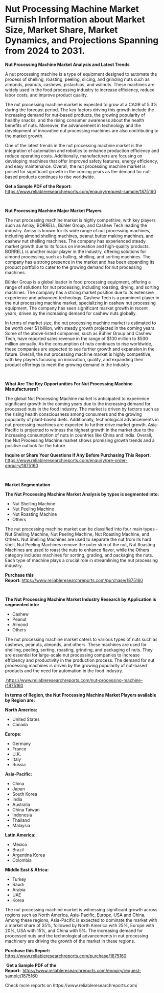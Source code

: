 <p><h1>Nut Processing Machine Market Furnish Information about Market Size, Market Share, Market Dynamics, and Projections Spanning from 2024 to 2031.</h1></p><p><strong>Nut Processing Machine Market Analysis and Latest Trends</strong></p>
<p><p>A nut processing machine is a type of equipment designed to automate the process of shelling, roasting, peeling, slicing, and grinding nuts such as almonds, peanuts, cashews, pistachios, and walnuts. These machines are widely used in the food processing industry to increase efficiency, reduce labor costs, and improve product quality.</p><p>The nut processing machine market is expected to grow at a CAGR of 5.3% during the forecast period. The key factors driving this growth include the increasing demand for nut-based products, the growing popularity of healthy snacks, and the rising consumer awareness about the health benefits of nuts. Moreover, the advancement in technology and the development of innovative nut processing machines are also contributing to the market growth.</p><p>One of the latest trends in the nut processing machine market is the integration of automation and robotics to enhance production efficiency and reduce operating costs. Additionally, manufacturers are focusing on developing machines that offer improved safety features, energy efficiency, and easy maintenance. Overall, the nut processing machine market is poised for significant growth in the coming years as the demand for nut-based products continues to rise worldwide.</p></p>
<p><strong>Get a Sample PDF of the Report:&nbsp;</strong> <a href="https://www.reliableresearchreports.com/enquiry/request-sample/1875160">https://www.reliableresearchreports.com/enquiry/request-sample/1875160</a></p>
<p>&nbsp;</p>
<p><strong>Nut Processing Machine Major Market Players</strong></p>
<p><p>The nut processing machine market is highly competitive, with key players such as Amisy, BORRELL, Bühler Group, and Cashew Tech leading the industry. Amisy is known for its wide range of nut processing machines, including almond shelling machines, peanut butter making machines, and cashew nut shelling machines. The company has experienced steady market growth due to its focus on innovation and high-quality products. BORRELL is another major player in the industry, offering solutions for almond processing, such as hulling, shelling, and sorting machines. The company has a strong presence in the market and has been expanding its product portfolio to cater to the growing demand for nut processing machines.</p><p>Bühler Group is a global leader in food processing equipment, offering a range of solutions for nut processing, including roasting, drying, and sorting machines. The company has a strong market position due to its extensive experience and advanced technology. Cashew Tech is a prominent player in the nut processing machine market, specializing in cashew nut processing equipment. The company has seen significant market growth in recent years, driven by the increasing demand for cashew nuts globally.</p><p>In terms of market size, the nut processing machine market is estimated to be worth over $1 billion, with steady growth projected in the coming years. Some of the above-listed companies, such as Bühler Group and Cashew Tech, have reported sales revenue in the range of $100 million to $500 million annually. As the consumption of nuts continues to rise worldwide, these companies are expected to see further growth and expansion in the future. Overall, the nut processing machine market is highly competitive, with key players focusing on innovation, quality, and expanding their product offerings to meet the growing demand in the industry.</p></p>
<p>&nbsp;</p>
<p><strong>What Are The Key Opportunities For Nut Processing Machine Manufacturers?</strong></p>
<p><p>The global Nut Processing Machine market is anticipated to experience significant growth in the coming years due to the increasing demand for processed nuts in the food industry. The market is driven by factors such as the rising health consciousness among consumers and the growing popularity of plant-based diets. Additionally, technological advancements in nut processing machines are expected to further drive market growth. Asia-Pacific is projected to witness the highest growth in the market due to the increasing consumption of nuts in countries like China and India. Overall, the Nut Processing Machine market shows promising growth trends and a positive outlook for the future.</p></p>
<p><strong>Inquire or Share Your Questions If Any Before Purchasing This Report:</strong> <a href="https://www.reliableresearchreports.com/enquiry/pre-order-enquiry/1875160">https://www.reliableresearchreports.com/enquiry/pre-order-enquiry/1875160</a></p>
<p>&nbsp;</p>
<p><strong>Market Segmentation</strong></p>
<p><strong>The Nut Processing Machine Market Analysis by types is segmented into:</strong></p>
<p><ul><li>Nut Shelling Machine</li><li>Nut Peeling Machine</li><li>Nut Roasting Machine</li><li>Others</li></ul></p>
<p><p>The nut processing machine market can be classified into four main types - Nut Shelling Machine, Nut Peeling Machine, Nut Roasting Machine, and Others. Nut Shelling Machines are used to separate the nut from its hard shell, Nut Peeling Machines remove the outer skin of the nut, Nut Roasting Machines are used to roast the nuts to enhance flavor, while the Others category includes machines for sorting, grading, and packaging the nuts. Each type of machine plays a crucial role in streamlining the nut processing industry.</p></p>
<p><strong>Purchase this Report:&nbsp;</strong><a href="https://www.reliableresearchreports.com/purchase/1875160">https://www.reliableresearchreports.com/purchase/1875160</a></p>
<p>&nbsp;</p>
<p><strong>The Nut Processing Machine Market Industry Research by Application is segmented into:</strong></p>
<p><ul><li>Cashew</li><li>Peanut</li><li>Almond</li><li>Others</li></ul></p>
<p><p>The nut processing machine market caters to various types of nuts such as cashews, peanuts, almonds, and others. These machines are used for shelling, peeling, sorting, roasting, grinding, and packaging of nuts. They are essential for large-scale nut processing companies to increase efficiency and productivity in the production process. The demand for nut processing machines is driven by the growing popularity of nut-based products and the need for automation in the food industry.</p></p>
<p><a href="https://www.reliableresearchreports.com/nut-processing-machine-r1875160">&nbsp;https://www.reliableresearchreports.com/nut-processing-machine-r1875160</a></p>
<p><strong>In terms of Region, the Nut Processing Machine Market Players available by Region are:</strong></p>
<p>
    <p> <strong> North America: </strong>
        <ul>
            <li>United States</li>
            <li>Canada</li>
        </ul>
        </p> 
    <p> <strong> Europe: </strong>
        <ul>
            <li>Germany</li>
            <li>France</li>
            <li>U.K.</li>
            <li>Italy</li>
            <li>Russia</li>
        </ul>
        </p> 
    <p> <strong> Asia-Pacific: </strong>
        <ul>
            <li>China</li>
            <li>Japan</li>
            <li>South Korea</li>
            <li>India</li>
            <li>Australia</li>
            <li>China Taiwan</li>
            <li>Indonesia</li>
            <li>Thailand</li>
            <li>Malaysia</li>
        </ul>
        </p> 
    <p> <strong> Latin America: </strong>
        <ul>
            <li>Mexico</li>
            <li>Brazil</li>
            <li>Argentina Korea</li>
            <li>Colombia</li>
        </ul>
        </p> 
    <p> <strong> Middle East & Africa: </strong>
        <ul>
            <li>Turkey</li>
            <li>Saudi</li>
            <li>Arabia</li>
            <li>UAE</li>
            <li>Korea</li>
        </ul>
    </p>
    </p>
<p><p>The nut processing machine market is witnessing significant growth across regions such as North America, Asia-Pacific, Europe, USA and China. Among these regions, Asia-Pacific is expected to dominate the market with a market share of 35%, followed by North America with 25%, Europe with 20%, USA with 15%, and China with 5%. The increasing demand for processed nuts and the technological advancements in nut processing machinery are driving the growth of the market in these regions.</p></p>
<p><strong>Purchase this Report: </strong><a href="https://www.reliableresearchreports.com/purchase/1875160">https://www.reliableresearchreports.com/purchase/1875160</a></p>
<p>&nbsp;<strong>Get a Sample PDF of the Report:&nbsp;&nbsp;</strong><a href="https://www.reliableresearchreports.com/enquiry/request-sample/1875160">https://www.reliableresearchreports.com/enquiry/request-sample/1875160</a></p>
<p><strong></strong></p>
<p>Check more reports on https://www.reliableresearchreports.com/</p>